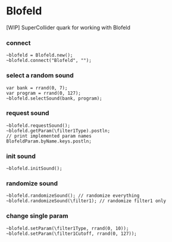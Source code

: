 # Blofeld
[WIP] SuperCollider quark for working with Blofeld

### connect
```supercollider
~blofeld = Blofeld.new();
~blofeld.connect("Blofeld", "");
```
### select a random sound
```supercollider
var bank = rrand(0, 7);
var program = rrand(0, 127);
~blofeld.selectSound(bank, program);
```
### request sound
```supercollider
~blofeld.requestSound();
~blofeld.getParam(\filter1Type).postln;
// print implemented param names
BlofeldParam.byName.keys.postln;
```
### init sound
```supercollider
~blofeld.initSound();
```
### randomize sound
```supercollider
~blofeld.randomizeSound(); // randomize everything
~blofeld.randomizeSound(\filter1); // randomize filter1 only
```
### change single param
```supercollider
~blofeld.setParam(\filter1Type, rrand(0, 10));
~blofeld.setParam(\filter1Cutoff, rrand(0, 127));
```
